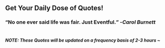 ## Get Your Daily Dose of Quotes!
### <q>No one ever said life was fair. Just Eventful.</q> -<em>Carol Burnett</em> <br><br>
##### NOTE: These Quotes will be updated on a frequency basis of 2-3 hours ~
